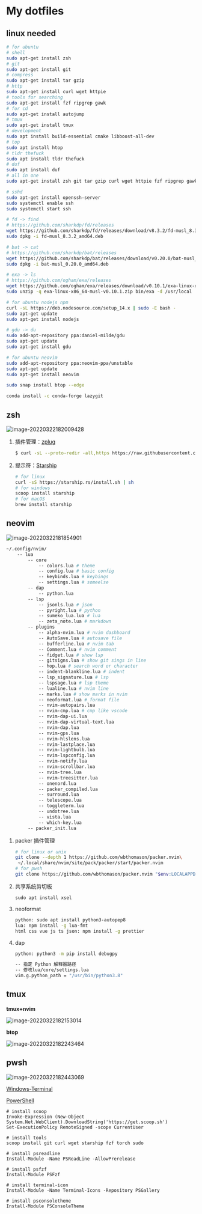 # My dotfiles

## linux needed

```bash
# for ubuntu
# shell
sudo apt-get install zsh
# git
sudo apt-get install git
# compress
sudo apt-get install tar gzip
# http
sudo apt-get install curl wget httpie
# tools for searching
sudo apt-get install fzf ripgrep gawk
# for cd
sudo apt-get install autojump
# tmux
sudo apt-get install tmux
# development
sudo apt install build-essential cmake libboost-all-dev
# top
sudo apt install htop
# tldr thefuck
sudo apt install tldr thefuck
# duf
sudo apt install duf
# all in one
sudo apt-get install zsh git tar gzip curl wget httpie fzf ripgrep gawk autojump tmux build-essential cmake libboost-all-dev htop tldr thefuck duf
```

```bash
# sshd
sudo apt-get install openssh-server
sudo systemctl enable ssh
sudo systemctl start ssh
```

```bash
# fd -> find
# https://github.com/sharkdp/fd/releases
wget https://github.com/sharkdp/fd/releases/download/v8.3.2/fd-musl_8.3.2_amd64.deb
sudo dpkg -i fd-musl_8.3.2_amd64.deb
```

```bash
# bat -> cat
# https://github.com/sharkdp/bat/releases
wget https://github.com/sharkdp/bat/releases/download/v0.20.0/bat-musl_0.20.0_amd64.deb
sudo dpkg -i bat-musl_0.20.0_amd64.deb
```

```bash
# exa -> ls
# https://github.com/ogham/exa/releases
wget https://github.com/ogham/exa/releases/download/v0.10.1/exa-linux-x86_64-musl-v0.10.1.zip
sudo unzip -q exa-linux-x86_64-musl-v0.10.1.zip bin/exa -d /usr/local
```

```bash
# for ubuntu nodejs npm
curl -sL https://deb.nodesource.com/setup_14.x | sudo -E bash -
sudo apt-get update
sudo apt-get install nodejs
```

```bash
# gdu -> du
sudo add-apt-repository ppa:daniel-milde/gdu
sudo apt-get update
sudo apt-get install gdu
```

```bash
# for ubuntu neovim
sudo add-apt-repository ppa:neovim-ppa/unstable
sudo apt-get update
sudo apt-get install neovim
```

```bash
sudo snap install btop --edge
```

```bash
conda install -c conda-forge lazygit
```

## zsh

![image-20220322182009428](.picture/image-20220322182009428.png)

1. 插件管理：[zplug](https://github.com/zplug/zplug)

   ```bash
   $ curl -sL --proto-redir -all,https https://raw.githubusercontent.com/zplug/installer/master/installer.zsh | zsh
   ```

2. 提示符：[Starship](https://starship.rs/)

   ```bash
   # for linux
   curl -sS https://starship.rs/install.sh | sh
   # for windows
   scoop install starship
   # for macOS
   brew install starship
   ```

## neovim

![image-20220322181854901](.picture/image-20220322181854901.png)

```bash
~/.config/nvim/
	-- lua
		-- core
			-- colors.lua # theme
			-- config.lua # basic config
			-- keybinds.lua # keybings
			-- settings.lua # someelse
		-- dap
			-- python.lua
		-- lsp
			-- jsonls.lua # json
			-- pyright.lua # python
			-- sumeko_lua.lua # lua
			-- zeta_note.lua # markdown
		-- plugins
			-- alpha-nvim.lua # nvim dashboard
			-- AutoSave.lua # autosave file
			-- bufferline.lua # nvim tab
			-- Comment.lua # nvim comment
			-- fidget.lua # show lsp
			-- gitsigns.lua # show git sings in line
			-- hop.lua # search word or character
			-- indent-blankline.lua # indent
			-- lsp_signature.lua # lsp
			-- lspsage.lua # lsp theme
			-- lualine.lua # nvim line
			-- marks.lua # show marks in nvim
			-- neoformat.lua # format file
			-- nvim-autopairs.lua
			-- nvim-cmp.lua # cmp like vscode
			-- nvim-dap-ui.lua
			-- nvim-dap-virtual-text.lua
			-- nvim-dap.lua
			-- nvim-gps.lua
			-- nvim-hlslens.lua
			-- nvim-lastplace.lua
			-- nvim-lightbulb.lua
			-- nvim-lspconfig.lua
			-- nvim-notify.lua
			-- nvim-scrollbar.lua
			-- nvim-tree.lua
			-- nvim-treesitter.lua
			-- onenord.lua
			-- packer_compiled.lua
			-- surround.lua
			-- telescope.lua
			-- toggleterm.lua
			-- undotree.lua
			-- vista.lua
			-- which-key.lua
		-- packer_init.lua
```

1. packer 插件管理

   ```bash
   # for linux or unix
   git clone --depth 1 https://github.com/wbthomason/packer.nvim\
    ~/.local/share/nvim/site/pack/packer/start/packer.nvim
   # for pwsh
   git clone https://github.com/wbthomason/packer.nvim "$env:LOCALAPPDATA\nvim-data\site\pack\packer\start\packer.nvim"
   ```

2. 共享系统剪切板

   ```
   sudo apt install xsel
   ```

3. neoformat

   ```bash
   python: sudo apt install python3-autopep8
   lua: npm install -g lua-fmt
   html css vue js ts json: npm install -g prettier
   ```

4. dap

   ```bash
   python: python3 -m pip install debugpy

   -- 指定 Python 解释器路径
   -- 修改lua/core/settings.lua
   vim.g.python_path = "/usr/bin/python3.8"
   ```

## tmux

**tmux+nvim**

![image-20220322182153014](.picture/image-20220322182153014.png)

**btop**

![image-20220322182243464](.picture/image-20220322182243464.png)

## pwsh

![image-20220322182443069](.picture/image-20220322182443069.png)

[Windows-Terminal](https://github.com/microsoft/terminal)

[PowerShell](https://github.com/PowerShell/PowerShell)

```
# install scoop
Invoke-Expression (New-Object System.Net.WebClient).DownloadString('https://get.scoop.sh')
Set-ExecutionPolicy RemoteSigned -scope CurrentUser

# install tools
scoop install git curl wget starship fzf torch sudo

# install psreadline
Install-Module -Name PSReadLine -AllowPrerelease

# install psfzf
Install-Module PSFzf

# install terminal-icon
Install-Module -Name Terminal-Icons -Repository PSGallery

# install psconsoletheme
Install-Module PSConsoleTheme
```
